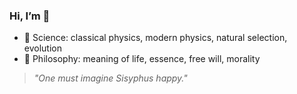 ### Hi, I’m 👋

- 🔭 Science: classical physics, modern physics, natural selection, evolution  
- 🧠 Philosophy: meaning of life, essence, free will, morality  


> *"One must imagine Sisyphus happy."*  
